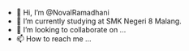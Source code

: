 - 👋 Hi, I’m @NovalRamadhani
- 🌱 I’m currently studying at SMK Negeri 8 Malang.
- 💞️ I’m looking to collaborate on ...
- 📫 How to reach me ...

<!---
NovalRamadhani/NovalRamadhani is a ✨ special ✨ repository because its `README.md` (this file) appears on your GitHub profile.
You can click the Preview link to take a look at your changes.
--->
